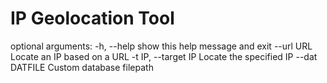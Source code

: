 # IP Geolocation Tool

optional arguments:
-h, --help          show this help message and exit
--url URL           Locate an IP based on a URL
-t IP, --target IP  Locate the specified IP
--dat DATFILE       Custom database filepath
